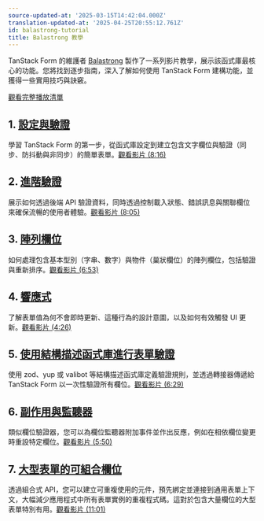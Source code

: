 ```yaml
---
source-updated-at: '2025-03-15T14:42:04.000Z'
translation-updated-at: '2025-04-25T20:55:12.761Z'
id: balastrong-tutorial
title: Balastrong 教學
---
```


TanStack Form 的維護者 [Balastrong](https://bsky.app/profile/leonardomontini.dev) 製作了一系列影片教學，展示該函式庫最核心的功能。您將找到逐步指南，深入了解如何使用 TanStack Form 建構功能，並獲得一些實用技巧與訣竅。

[觀看完整播放清單](https://www.youtube.com/playlist?list=PLOQjd5dsGSxInTKUWTxyqSKwZCjDIUs0Y)

## 1. [設定與驗證](https://youtu.be/Pf1qn35bgjs)

學習 TanStack Form 的第一步，從函式庫設定到建立包含文字欄位與驗證（同步、防抖動與非同步）的簡單表單。[觀看影片 (8:16)](https://youtu.be/Pf1qn35bgjs)

## 2. [進階驗證](https://youtu.be/Pys2ExswZT0)

展示如何透過後端 API 驗證資料，同時透過控制載入狀態、錯誤訊息與關聯欄位來確保流暢的使用者體驗。[觀看影片 (8:05)](https://youtu.be/Pys2ExswZT0)

## 3. [陣列欄位](https://youtu.be/0IPPHdjvrzk)

如何處理包含基本型別（字串、數字）與物件（巢狀欄位）的陣列欄位，包括驗證與重新排序。[觀看影片 (6:53)](https://youtu.be/0IPPHdjvrzk)

## 4. [響應式](https://youtu.be/UXRZvNCnE-s)

了解表單值為何不會即時更新、這種行為的設計意圖，以及如何有效觸發 UI 更新。[觀看影片 (4:26)](https://youtu.be/UXRZvNCnE-s)

## 5. [使用結構描述函式庫進行表單驗證](https://youtu.be/HSboMHfPuZA)

使用 zod、yup 或 valibot 等結構描述函式庫定義驗證規則，並透過轉接器傳遞給 TanStack Form 以一次性驗證所有欄位。[觀看影片 (6:29)](https://youtu.be/HSboMHfPuZA)

## 6. [副作用與監聽器](https://youtu.be/A-w2IG7DAso)

類似欄位驗證器，您可以為欄位監聽器附加事件並作出反應，例如在相依欄位變更時重設特定欄位。[觀看影片 (5:50)](https://youtu.be/A-w2IG7DAso)

## 7. [大型表單的可組合欄位](https://youtu.be/YJ3rW85fnKo)

透過組合式 API，您可以建立可重複使用的元件，預先綁定並連接到通用表單上下文，大幅減少應用程式中所有表單實例的重複程式碼。這對於包含大量欄位的大型表單特別有用。[觀看影片 (11:01)](https://youtu.be/YJ3rW85fnKo)
